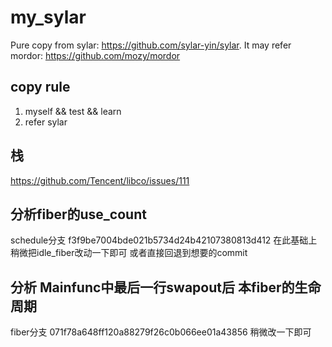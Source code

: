 # my_sylar
Pure copy from sylar: https://github.com/sylar-yin/sylar. It may refer mordor: https://github.com/mozy/mordor

## copy rule
1. myself && test && learn
2. refer sylar

## 栈
https://github.com/Tencent/libco/issues/111

## 分析fiber的use_count
schedule分支 f3f9be7004bde021b5734d24b42107380813d412 在此基础上稍微把idle_fiber改动一下即可 或者直接回退到想要的commit

## 分析 Mainfunc中最后一行swapout后 本fiber的生命周期
fiber分支 071f78a648ff120a88279f26c0b066ee01a43856 稍微改一下即可
